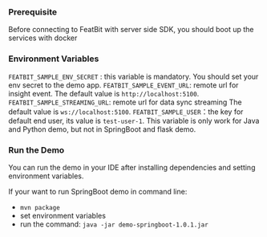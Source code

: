 ### Prerequisite

Before connecting to FeatBit with server side SDK, you should boot up the services with docker 

### Environment Variables

`FEATBIT_SAMPLE_ENV_SECRET` : this variable is mandatory. You should set your env secret to the demo app.
`FEATBIT_SAMPLE_EVENT_URL`: remote url for insight event. The default value is `http://localhost:5100`.
`FEATBIT_SAMPLE_STREAMING_URL`: remote url for data sync streaming The default value is `ws://localhost:5100`.
`FEATBIT_SAMPLE_USER`：the key for default end user, its value is `test-user-1`. This variable is only work for Java and Python demo,
but not in SpringBoot and flask demo.

### Run the Demo
You can run the demo in your IDE after installing dependencies and setting environment variables.

If your want to run SpringBoot demo in command line:
* `mvn package`
* set environment variables
* run the command: `java -jar demo-springboot-1.0.1.jar`